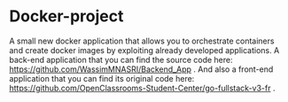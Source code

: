 # Docker-project

A small new docker application that allows you to orchestrate containers and create docker images by exploiting already developed applications. A back-end application that you can find the source code here: https://github.com/WassimMNASRI/Backend_App . And also a front-end application that you can find its original code here: https://github.com/OpenClassrooms-Student-Center/go-fullstack-v3-fr .
